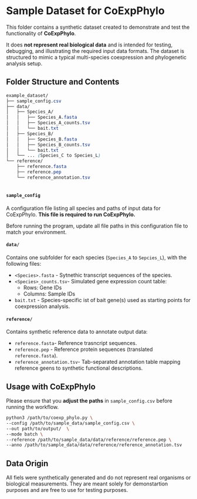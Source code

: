 # Sample Dataset for CoExpPhylo

This folder contains a synthetic dataset created to demonstrate and test the functionality of **CoExpPhylo**. 

It does **not represent real biological data** and is intended for testing, debugging, and illustrating the required input data formats.
The dataset is structured to mimic a typical multi-species coexpression and phylogenetic analysis setup.

## Folder Structure and Contents
```css
example_dataset/
├── sample_config.csv
├── data/
│   ├── Species_A/
│   │   ├── Species_A.fasta
│   │   ├── Species_A_counts.tsv
│   │   └── bait.txt
│   ├── Species_B/
│   │   ├── Species_B.fasta
│   │   ├── Species_B_counts.tsv
│   │   └── bait.txt
│   └── ... (Species_C to Species_L)
└── reference/
    ├── reference.fasta
    ├── reference.pep
    └── reference_annotation.tsv
 
```
#### `sample_config`
A configuration file listing all species and paths of input data for CoExpPhylo. **This file is required to run CoExpPhylo.**

Before running the program, update all file paths in this configuration file to match your environment.

#### `data/` 
Contains one subfolder for each species (`Species_A` to `Sepcies_L`), with the following files:

- `<Species>.fasta` - Sytnethic transcript sequences of the species.
- `<Species>_counts.tsv`- Simulated gene expression count table:
    - Rows: Gene IDs
    - Columns: Sample IDs
- `bait.txt` - Species-specific ist of bait gene(s) used as starting points for coexpression analysis. 

#### `reference/`
Contains synthetic reference data to annotate output data:
- `reference.fasta`- Reference trasncript sequences.
- `reference.pep` - Reference protein sequences (translated `reference.fasta`).
- `reference_annotation.tsv`- Tab-separated annotation table mapping reference geens to synthetic functional descriptions.


## Usage with CoExpPhylo
Please ensure that you **adjust the paths** in `sample_config.csv` before running the workflow.

```bash
python3 /path/to/coexp_phylo.py \
--config /path/to/sample_data/sample_config.csv \
--out path/to/output/  \
--mode batch \
--reference /path/to/sample_data/data/reference/reference.pep \
--anno /path/to/sample_data/data/reference/reference_annotation.tsv
```

## Data Origin
All fiels were synthetically generated and do not represent real organisms or biological measurements. They are meant solely for demonstartion purposes and are free to use for testing purposes.